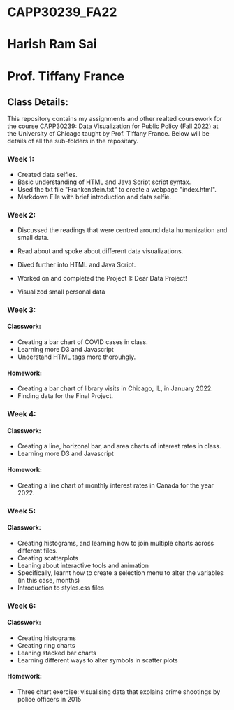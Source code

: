 # CAPP30239_FA22
# Harish Ram Sai
# Prof. Tiffany France

## Class Details:

This repository contains my assignments and other realted coursework for the course CAPP30239: Data Visualization for Public Policy (Fall 2022) at the University of Chicago taught by Prof. Tiffany France. Below will be details of all the sub-folders in the repositary.  

### Week 1:

- Created data selfies.
- Basic understanding of HTML and Java Script script syntax.
- Used the txt file "Frankenstein.txt" to create a webpage "index.html".
- Markdown File with brief introduction and data selfie.

### Week 2:

- Discussed the readings that were centred around data humanization and small data. 
- Read about and spoke about different data visualizations.
- Dived further into HTML and Java Script. 

- Worked on and completed the Project 1: Dear Data Project!
- Visualized small personal data

### Week 3:

#### Classwork:
- Creating a bar chart of COVID cases in class.
- Learning more D3 and Javascript
- Understand HTML tags more thorouhgly. 

#### Homework:
- Creating a bar chart of library visits in Chicago, IL, in January 2022.
- Finding data for the Final Project. 

### Week 4:

#### Classwork:
- Creating a line, horizonal bar, and area charts of interest rates in class.
- Learning more D3 and Javascript

#### Homework:
- Creating a line chart of monthly interest rates in Canada for the year 2022.

### Week 5:

#### Classwork:
- Creating histograms, and learning how to join multiple charts across different files.
- Creating scatterplots
- Leaning about interactive tools and animation
- Specifically, learnt how to create a selection menu to alter the variables (in this case, months)
- Introduction to styles.css files

### Week 6:

#### Classwork:
- Creating histograms
- Creating ring charts
- Leaning stacked bar charts
- Learning different ways to alter symbols in scatter plots

#### Homework:
- Three chart exercise: visualising data that explains crime shootings by police officers in 2015